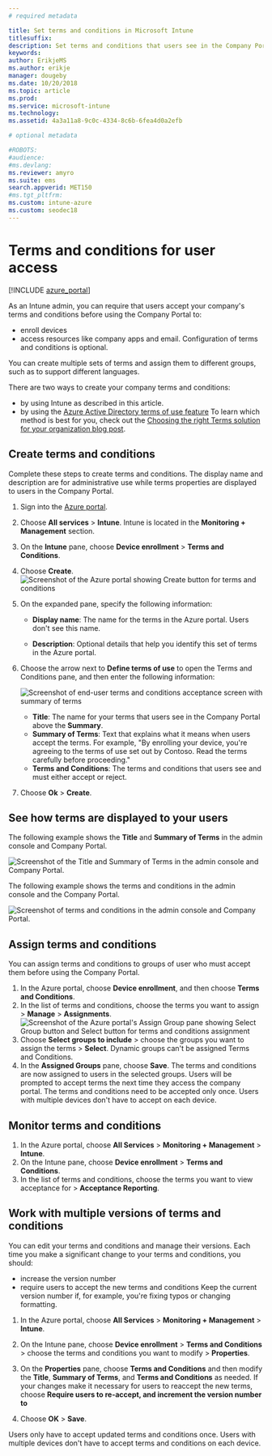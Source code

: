 ```yaml
---
# required metadata

title: Set terms and conditions in Microsoft Intune
titlesuffix: 
description: Set terms and conditions that users see in the Company Portal for Intune.
keywords:
author: ErikjeMS
ms.author: erikje
manager: dougeby
ms.date: 10/20/2018
ms.topic: article
ms.prod:
ms.service: microsoft-intune
ms.technology:
ms.assetid: 4a3a11a8-9c0c-4334-8c6b-6fea4d0a2efb

# optional metadata

#ROBOTS:
#audience:
#ms.devlang:
ms.reviewer: amyro
ms.suite: ems
search.appverid: MET150
#ms.tgt_pltfrm:
ms.custom: intune-azure
ms.custom: seodec18
---
```


# Terms and conditions for user access

[!INCLUDE [azure_portal](./includes/azure_portal.md)]

As an Intune admin, you can require that users accept your company's terms and conditions before using the Company Portal to:
- enroll devices
- access resources like company apps and email.
Configuration of terms and conditions is optional.

You can create multiple sets of terms and assign them to different groups, such as to support different languages.

There are two ways to create your company terms and conditions:
- by using Intune as described in this article.
- by using the [Azure Active Directory terms of use feature](https://docs.microsoft.com/azure/active-directory/governance/active-directory-tou)
To learn which method is best for you, check out the [Choosing the right Terms solution for your organization blog post](https://go.microsoft.com/fwlink/?linkid=2010506&clcid=0x409). 

## Create terms and conditions
Complete these steps to create terms and conditions. The display name and description are for administrative use while terms properties are displayed to users in the Company Portal.

1. Sign into the [Azure portal](https://portal.azure.com).
2. Choose **All services** > **Intune**. Intune is located in the **Monitoring + Management** section.
3. On the **Intune** pane, choose **Device enrollment** > **Terms and Conditions**.
2. Choose **Create**.
![Screenshot of the Azure portal showing Create button for terms and conditions](media/terms-create-terms.png)
3. On the expanded pane, specify the following information:

   - **Display name**: The name for the terms in the Azure portal. Users don't see this name.

   - **Description**: Optional details that help you identify this set of terms in the Azure portal.

4. Choose the arrow next to **Define terms of use** to open the Terms and Conditions pane, and then enter the following information:

   ![Screenshot of end-user terms and conditions acceptance screen with summary of terms](./media/terms-summary-create.png)

   - **Title**: The name for your terms that users see in the Company Portal above the **Summary**.
   - **Summary of Terms**: Text that explains what it means when users accept the terms. For example, "By enrolling your device, you're agreeing to the terms of use set out by Contoso. Read the terms carefully before proceeding."
   - **Terms and Conditions**: The terms and conditions that users see and must either accept or reject.

5. Choose **Ok** > **Create**.

## See how terms are displayed to your users
The following example shows the **Title** and **Summary of Terms** in the admin console and Company Portal.

![Screenshot of the Title and Summary of Terms in the admin console and Company Portal.](./media/terms-summary-terms.png)

The following example shows the terms and conditions in the admin console and the Company Portal.

![Screenshot of terms and conditions in the admin console and Company Portal.](./media/terms-properties-terms.png)

## Assign terms and conditions

You can assign terms and conditions to groups of user who must accept them before using the Company Portal.

1. In the Azure portal, choose **Device enrollment**, and then choose **Terms and Conditions**.
2. In the list of terms and conditions, choose the terms you want to assign > **Manage** > **Assignments**.
![Screenshot of the Azure portal's Assign Group pane showing Select Group button and Select button for terms and conditions assignment](media/terms-assign-groups.png)
3. Choose **Select groups to include** > choose the groups you want to assign the terms > **Select**. Dynamic groups can't be assigned Terms and Conditions.
4. In the **Assigned Groups** pane, choose **Save**.  The terms and conditions are now assigned to users in the selected groups. Users will be prompted to accept terms the next time they access the company portal. The terms and conditions need to be accepted only once. Users with multiple devices don't have to accept on each device.


## Monitor terms and conditions

1. In the Azure portal, choose **All Services** > **Monitoring + Management** > **Intune**. 
1. On the Intune pane, choose **Device enrollment** > **Terms and Conditions**.
2. In the list of terms and conditions, choose the terms you want to view acceptance for > **Acceptance Reporting**.

## Work with multiple versions of terms and conditions
You can edit your terms and conditions and manage their versions. Each time you make a significant change to your terms and conditions, you should:
- increase the version number
- require users to accept the new terms and conditions
Keep the current version number if, for example, you're fixing typos or changing formatting.

1. In the Azure portal, choose **All Services** > **Monitoring + Management** > **Intune**.

2. On the Intune pane, choose **Device enrollment** > **Terms and Conditions** > choose the terms and conditions you want to modify > **Properties**.

4. On the **Properties** pane, choose **Terms and Conditions** and then modify the **Title**, **Summary of Terms**, and **Terms and Conditions** as needed. If your changes make it necessary for users to reaccept the new terms, choose **Require users to re-accept, and increment the version number to**

4.  Choose **OK** > **Save**.

Users only have to accept updated terms and conditions once. Users with multiple devices don't have to accept terms and conditions on each device.
